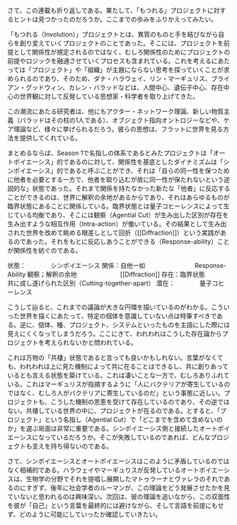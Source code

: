 さて、この連載も折り返しである。果たして、「もつれる」プロジェクトに対するヒントは見つかったのだろうか。ここまでの歩みをふりかえってみたい。

「もつれる（Involution）」プロジェクトとは、異質のものと手を結びながら自らを創り変えていくプロジェクトのことであった。そこには、プロジェクトを前提として関係性が規定されるのではなく、むしろ関係性のためにプロジェクトの前提やロジックを融通させていくプロセスも含まれている。これを考えるにあたっては「プロジェクト」や「組織」が主題にならない思考を探っていくことが求められるのであり、そのため、ダナ・ハラウェイ、リン・マーギュリス、ブライアン・グッドウィン、カレン・バラッドなどは、人間中心、遺伝子中心、存在中心の世界観に対して反発している思想家・科学者を取り上げてきた。

この潮流にあたる研究者は、他にもアクター・ネットワーク理論、新しい物質主義（バラッドはその柱の1人である）、オブジェクト指向オントロジーなどや、ケア理論など、様々に挙げられるだろう。彼らの思想は、フラットに世界を見る方法を提供してくれている。

まとめるならば、Season 1で名指しの体系であるとみたプロジェクトは「オートポイエーシス」的であるのに対して、関係性を基底としたダイナミズムは「シンポイエーシス」的であると呼ぶことができ、それは「自らの同一性を保つために他者を必要とする一方で、他者を取り込むが故に同一性が保たれないという逆説的な」状態であった。それまで関係を持たなかった新たな「他者」に反応することができるのは、世界に解釈の余地があるからであり、それはあらゆるものが臨界状態にあることに関係している。臨界状態とは量子コヒーレンスによって生じている均衡であり、そこには観察（Agential Cut）が生み出した区別が存在を生み出すような相互作用（Intra-action）が働いている。その結果として生み出された世界を改めて眺める眼差しとして回折（[[Diffraction]]）という実践があるのであった。それをもとに反応しあうことができる（Response-ability）ことが関係性を紡ぐのである。

状態：　　　　シンポイエーシス
関係：自他一如　　　　　　　　Response-Ability
観察；解釈の余地　　　　　　　[[Diffraction]]
存在：臨界状態　　　　　　　　共に成し遂げられた区別（Cutting-together-apart）
潜在：　　　　量子コヒーレンス

こうして辿ると、これまでの議論が大きな円環を描いているのがわかる。こういった世界を描くにあたって、特定の個体を意識していない点は特筆すべきである。逆に、個体、種、プロジェクト、システムといったものを主語にした際には見えにくくなってしまうだろう。ここにきて、われわれはこうした存在論からプロジェクトを考えられないかと問われている。

これは万物の「共棲」状態であると言っても良いかもしれない。言葉がなくても、われわれは上に見た機制によって共に在ることはできるし、共に創りあっているとも言える状態を築けている。これは凄いことな一方で、むしろありふれている。これはマーギュリスが指摘するように「人にバクテリアが寄生しているのではなく、むしろ人がバクテリアに寄生しているのだ」という事態に近しい。プロジェクトも、こうした機制の恩恵を受けて存在しているのであり、その逆ではない。共棲している世界の中に、プロジェクトが在るのである。とすると、「プロジェクト」という名指し（Agential Cut）で「どこまでを含めて含めないのか」を選ぶ局面は非常に重要である。シンポイエーシス側と接続したオートポイエーシスになっているだろうか。そこが失敗しているのであれば、どんなプロジェクトも支えを持ち得ないのである。

さて、シンポイエーシスとオートポイエーシスはこのように矛盾しているのではなく相補的である。ハラウェイやマーギュりスが反発しているオートポイエーシスは、生物学の分野でそれを提唱し展開したマトゥラーナとヴァレラのそれであるのにすぎず、後年に社会学者のルーマンが、この理論をどう発展させたかを見ていないと思われるのは興味深い。次回は、彼の理論を追いながら、この双面性を彼が「自己」という言葉を最終的には避けながら、そして言語を前提にもせず、どのように可能にしていったか確認していきたい。